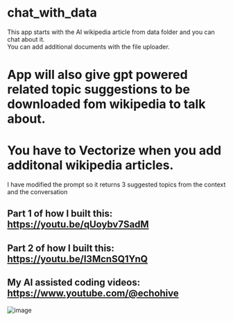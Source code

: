 # chat_with_data

 This app starts with the AI wikipedia article from data folder and you can chat about it.  
You can add additional documents with the file uploader.  
# App will also give gpt powered related topic suggestions to be downloaded fom wikipedia to talk about.  
# You have to Vectorize when you add additonal wikipedia articles.   
   
I have modified the prompt so it returns 3 suggested topics from the context and the conversation


## Part 1 of how I built this: https://youtu.be/qUoybv7SadM
## Part 2 of how I built this: https://youtu.be/I3McnSQ1YnQ
## My AI assisted coding videos: https://www.youtube.com/@echohive  
  
    
    
![image](https://user-images.githubusercontent.com/122702381/217783777-97b1427e-5243-400e-8c49-bb20bbad214e.png)
